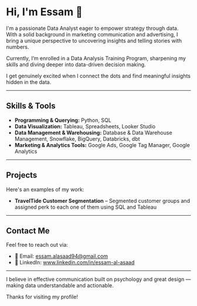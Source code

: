 # Hi, I'm Essam 👋

I'm a passionate Data Analyst eager to empower strategy through data. With a solid background in marketing communication and advertising, I bring a unique perspective to uncovering insights and telling stories with numbers.

Currently, I’m enrolled in a Data Analysis Training Program, sharpening my skills and diving deeper into data-driven decision making.

I get genuinely excited when I connect the dots and find meaningful insights hidden in the data.

---

## Skills & Tools

- **Programming & Querying:** Python, SQL  
- **Data Visualization:** Tableau, Spreadsheets, Looker Studio  
- **Data Management & Warehousing:** Database & Data Warehouse Management, Snowflake, BigQuery, Databricks, dbt  
- **Marketing & Analytics Tools:** Google Ads, Google Tag Manager, Google Analytics  

---

## Projects

Here's an examples of my work:

- **TravelTide Customer Segmentation** – Segmented customer groups and assigned perk to each one of them using SQL and Tableau

---

## Contact Me

Feel free to reach out via:

- 📧 Email: essam.alasaad94@gmail.com
- 🔗 LinkedIn: www.linkedin.com/in/essam-al-asaad

---

I believe in effective communication built on psychology and great design — making data understandable and actionable.

Thanks for visiting my profile!
